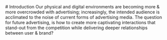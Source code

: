 ﻿---
bibliography: poster-bib.bib
csl: ../build/harvard-university-of-westminster.csl
---

<!--
Andrew Keats - w1663560 - University of Westminster
Msc. Interaction Design & Computing
Supervisor: Ashif Tejani-->

<section>
# Introduction
Our physical and digital environments are becoming more & more overcrowded with advertising; increasingly, the intended audience is acclimated to the noise of current forms of advertising media.
The question for future advertising, is how to create more captivating interactions that stand-out from the competition while delivering deeper relationships between user & brand?





</section>
